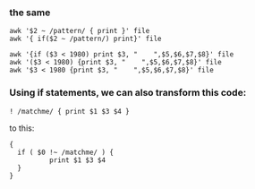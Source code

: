 ### the same  
```
awk '$2 ~ /pattern/ { print }' file
awk '{ if($2 ~ /pattern/) print}' file
```
```
awk '{if ($3 < 1980) print $3, "    ",$5,$6,$7,$8}' file
awk '($3 < 1980) {print $3, "    ",$5,$6,$7,$8}' file
awk '$3 < 1980 {print $3, "    ",$5,$6,$7,$8}' file
```
### Using if statements, we can also transform this code:  
```
! /matchme/ { print $1 $3 $4 }
```  
to this:  
```
{ 
  if ( $0 !~ /matchme/ ) { 
          print $1 $3 $4 
  } 
}
```
